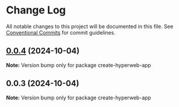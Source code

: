 # Change Log

All notable changes to this project will be documented in this file.
See [Conventional Commits](https://conventionalcommits.org) for commit guidelines.

## [0.0.4](https://github.com/hyperweb-io/create-hyperweb-app/compare/create-hyperweb-app@0.0.3...create-hyperweb-app@0.0.4) (2024-10-04)

**Note:** Version bump only for package create-hyperweb-app





## 0.0.3 (2024-10-04)

**Note:** Version bump only for package create-hyperweb-app
